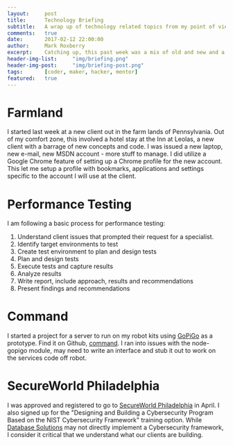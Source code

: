 ```yaml
---
layout:     post
title:      Technology Briefing
subtitle:   A wrap up of technology related topics from my point of view
comments:   true
date:       2017-02-12 22:00:00
author:     Mark Roxberry
excerpt:    Catching up, this past week was a mix of old and new and a new client for the next few weeks.
header-img-list:     "img/briefing.png"
header-img-post:     "img/briefing-post.png"
tags:       [coder, maker, hacker, mentor]
featured:   true
---
```


# Farmland
I started last week at a new client out in the farm lands of Pennsylvania.  Out of my comfort zone, this involved a hotel stay at the Inn at Leolas, a new client with a barrage of new concepts and code.  I was issued a new laptop, new e-mail, new MSDN account - more stuff to manage.  I did utilize a Google Chrome feature of setting up a Chrome profile for the new account.  This let me setup a profile with bookmarks, applications and settings specific to the account I will use at the client.

# Performance Testing
I am following a basic process for performance testing:
1. Understand client issues that prompted their request for a specialist.
1. Identify target environments to test
1. Create test environment to plan and design tests
1. Plan and design tests
1. Execute tests and capture results
1. Analyze results
1. Write report, include approach, results and recommendations
1. Present findings and recommendations

# Command
I started a project for a server to run on my robot kits using [GoPiGo](https://www.dexterindustries.com/gopigo/) as a prototype.  Find it on Github, [command](https://github.com/roxberry/command).  I ran into issues with the node-gopigo module, may need to write an interface and stub it out to work on the services code off robot.

# SecureWorld Philadelphia
I was approved and registered to go to [SecureWorld Philadelphia](http://events.secureworldexpo.com/details/philadelphia-pa-2017/) in April.  I also signed up for the "Designing and Building a Cybersecurity Program Based on the NIST Cybersecurity Framework" training option.  While [Database Solutions](http://www.waveseeker.com/DSI/) may not directly implement a Cybersecurity framework, I consider it critical that we understand what our clients are building.

